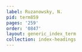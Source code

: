```yaml
---
label: Ruzanowsky, N.
pid: term859
pages: '259'
order: '0847'
layout: generic_index_term
collection: index-headings
---
```

